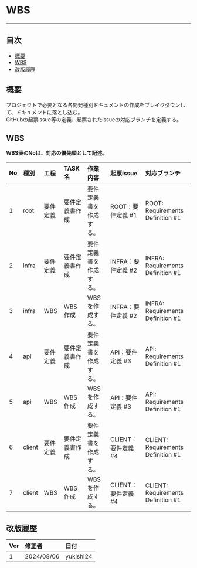 # WBS
---

## 目次
- [概要](#概要)
- [WBS](#WBS)
- [改版履歴](#改版履歴)

## 概要
プロジェクトで必要となる各開発種別ドキュメントの作成をブレイクダウンして、ドキュメントに落とし込む。<br>
GitHubの起票issue等の定義、起票されたissueの対応ブランチを定義する。

## WBS

**WBS表のNoは、対応の優先順として記述。**

|No|種別|工程|TASK名|作業内容|起票issue|対応ブランチ|
|:---|:---|:---|:---|:---|:---|:---|
|1|root|要件定義|要件定義書作成|要件定義書を作成する。|ROOT：要件定義 #1|ROOT: Requirements Definition #1|
|2|infra|要件定義|要件定義書作成|要件定義書を作成する。|INFRA：要件定義 #2|INFRA: Requirements Definition #1|
|3|infra|WBS|WBS作成|WBSを作成する。|INFRA：要件定義 #2|INFRA: Requirements Definition #1|
|4|api|要件定義|要件定義書作成|要件定義書を作成する。|API：要件定義 #3|API: Requirements Definition #1|
|5|api|WBS|WBS作成|WBSを作成する。|API：要件定義 #3|API: Requirements Definition #1|
|6|client|要件定義|要件定義書作成|要件定義書を作成する。|CLIENT：要件定義 #4|CLIENT: Requirements Definition #1|
|7|client|WBS|WBS作成|WBSを作成する。|CLIENT：要件定義 #4|CLIENT: Requirements Definition #1|

## 改版履歴

|Ver|修正者|日付|
|:---|:---|:---|
|1|2024/08/06|yukishi24|